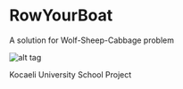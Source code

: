 # RowYourBoat
A solution for Wolf-Sheep-Cabbage problem

![alt tag](wiki/wiki/flow_diagram_en.png)

Kocaeli University School Project
